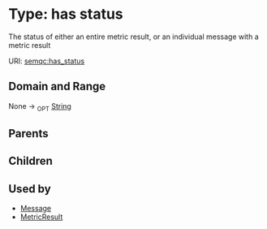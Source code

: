 
# Type: has status


The status of either an entire metric result, or an individual message with a metric result

URI: [semqc:has_status](http://w3id.org/semqchas_status)


## Domain and Range

None ->  <sub>OPT</sub> [String](types/String.md)

## Parents


## Children


## Used by

 * [Message](Message.md)
 * [MetricResult](MetricResult.md)

